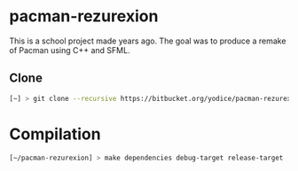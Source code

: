 # pacman-rezurexion

This is a school project made years ago. The goal was to produce a remake of Pacman using C++ and SFML.

## Clone

```bash
[~] > git clone --recursive https://bitbucket.org/yodice/pacman-rezurexion
```

# Compilation

```bash
[~/pacman-rezurexion] > make dependencies debug-target release-target
```
